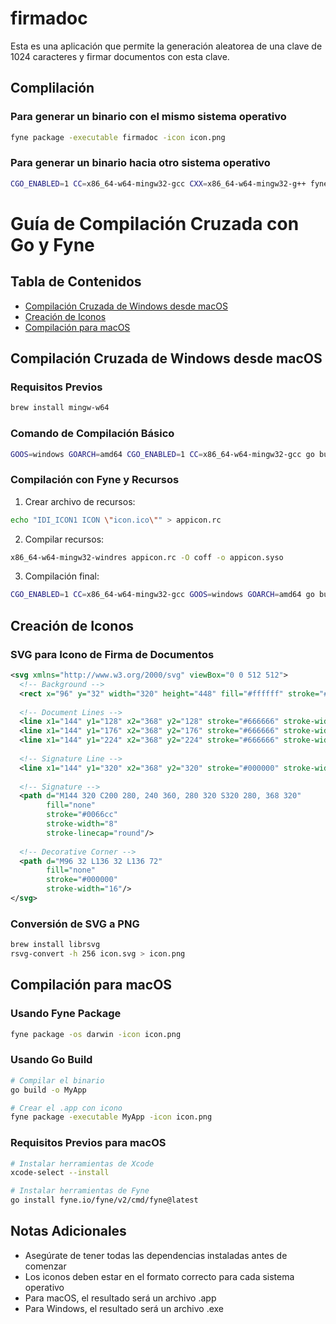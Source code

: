 # firmadoc

Esta es una aplicación que permite la generación aleatorea de una clave de 1024 caracteres y firmar documentos con esta clave.

## Complilación

### Para generar un binario con el mismo sistema operativo

```bash
fyne package -executable firmadoc -icon icon.png
```

### Para generar un binario hacia otro sistema operativo

```bash
CGO_ENABLED=1 CC=x86_64-w64-mingw32-gcc CXX=x86_64-w64-mingw32-g++ fyne package -os windows -icon icon.png
```

# Guía de Compilación Cruzada con Go y Fyne

## Tabla de Contenidos

- [Compilación Cruzada de Windows desde macOS](#compilación-cruzada-de-windows-desde-macos)
- [Creación de Iconos](#creación-de-iconos)
- [Compilación para macOS](#compilación-para-macos)


## Compilación Cruzada de Windows desde macOS

### Requisitos Previos
```bash
brew install mingw-w64
```

### Comando de Compilación Básico
```bash
GOOS=windows GOARCH=amd64 CGO_ENABLED=1 CC=x86_64-w64-mingw32-gcc go build -o app.exe
```

### Compilación con Fyne y Recursos
1. Crear archivo de recursos:
```bash
echo "IDI_ICON1 ICON \"icon.ico\"" > appicon.rc
```

2. Compilar recursos:
```bash
x86_64-w64-mingw32-windres appicon.rc -O coff -o appicon.syso
```

3. Compilación final:
```bash
CGO_ENABLED=1 CC=x86_64-w64-mingw32-gcc GOOS=windows GOARCH=amd64 go build -ldflags -H=windowsgui -o SigningApp.exe
```

## Creación de Iconos

### SVG para Icono de Firma de Documentos
```svg
<svg xmlns="http://www.w3.org/2000/svg" viewBox="0 0 512 512">
  <!-- Background -->
  <rect x="96" y="32" width="320" height="448" fill="#ffffff" stroke="#000000" stroke-width="16"/>
  
  <!-- Document Lines -->
  <line x1="144" y1="128" x2="368" y2="128" stroke="#666666" stroke-width="8"/>
  <line x1="144" y1="176" x2="368" y2="176" stroke="#666666" stroke-width="8"/>
  <line x1="144" y1="224" x2="368" y2="224" stroke="#666666" stroke-width="8"/>
  
  <!-- Signature Line -->
  <line x1="144" y1="320" x2="368" y2="320" stroke="#000000" stroke-width="4"/>
  
  <!-- Signature -->
  <path d="M144 320 C200 280, 240 360, 280 320 S320 280, 368 320" 
        fill="none" 
        stroke="#0066cc" 
        stroke-width="8"
        stroke-linecap="round"/>
        
  <!-- Decorative Corner -->
  <path d="M96 32 L136 32 L136 72" 
        fill="none" 
        stroke="#000000" 
        stroke-width="16"/>
</svg>
```

### Conversión de SVG a PNG
```bash
brew install librsvg
rsvg-convert -h 256 icon.svg > icon.png
```

## Compilación para macOS

### Usando Fyne Package
```bash
fyne package -os darwin -icon icon.png
```

### Usando Go Build
```bash
# Compilar el binario
go build -o MyApp

# Crear el .app con icono
fyne package -executable MyApp -icon icon.png
```

### Requisitos Previos para macOS
```bash
# Instalar herramientas de Xcode
xcode-select --install

# Instalar herramientas de Fyne
go install fyne.io/fyne/v2/cmd/fyne@latest
```

## Notas Adicionales
- Asegúrate de tener todas las dependencias instaladas antes de comenzar
- Los iconos deben estar en el formato correcto para cada sistema operativo
- Para macOS, el resultado será un archivo .app
- Para Windows, el resultado será un archivo .exe


